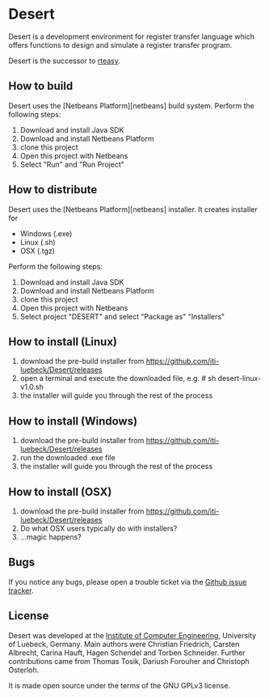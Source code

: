 Desert
===============

Desert is a development environment for register transfer language which
offers functions to design and simulate a register transfer program.

Desert is the successor to [rteasy][rteasy].

How to build
------------

Desert uses the [Netbeans Platform][netbeans] build system. Perform the following steps:

1. Download and install Java SDK
2. Download and install Netbeans Platform
3. clone this project
4. Open this project with Netbeans
5. Select "Run" and "Run Project"

How to distribute
-----------------

Desert uses the [Netbeans Platform][netbeans] installer. It creates installer for 

* Windows (.exe)
* Linux (.sh)
* OSX (.tgz)

 Perform the following steps:

1. Download and install Java SDK
2. Download and install Netbeans Platform
3. clone this project
4. Open this project with Netbeans
5. Select project "DESERT" and select "Package as" "Installers"

How to install (Linux)
----------------------

1. download the pre-build installer from https://github.com/iti-luebeck/Desert/releases
2. open a terminal and execute the downloaded file, e.g. # sh desert-linux-v1.0.sh
3. the installer will guide you through the rest of the process

How to install (Windows)
------------------------

1. download the pre-build installer from https://github.com/iti-luebeck/Desert/releases
2. run the downloaded .exe file
3. the installer will guide you through the rest of the process

How to install (OSX)
--------------------

1. download the pre-build installer from https://github.com/iti-luebeck/Desert/releases
2. Do what OSX users typically do with installers?
3. ...magic happens?

Bugs
----

If you notice any bugs, please open a trouble ticket via the [Github issue tracker][desert-github-issues].

License
-------

Desert was developed at the [Institute of Computer Engineering][iti], University of Luebeck, Germany.
Main authors were Christian Friedrich, Carsten Albrecht, Carina Hauft, Hagen Schendel and Torben Schneider.
Further contributions came from Thomas Tosik, Dariush Forouher and Christoph Osterloh.

It is made open source under the terms of the GNU GPLv3 license.

[iti]:http://www.iti.uni-luebeck.de
[desert-github-issues]:https://github.com/iti-luebeck/desert/issues
[rteasy]:https://github.com/iti-luebeck/rteasy
